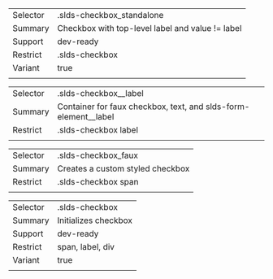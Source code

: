 
|  |  |
|-------|-------|
| Selector | .slds-checkbox_standalone |
| Summary | Checkbox with top-level label and value != label |
| Support | dev-ready |
| Restrict | .slds-checkbox |
| Variant | true |
|  |  |


|  |  |
|-------|-------|
| Selector | .slds-checkbox__label |
| Summary | Container for faux checkbox, text, and slds-form-element__label |
| Restrict | .slds-checkbox label |
|  |  |


|  |  |
|-------|-------|
| Selector | .slds-checkbox_faux |
| Summary | Creates a custom styled checkbox |
| Restrict | .slds-checkbox span |
|  |  |


|  |  |
|-------|-------|
| Selector | .slds-checkbox |
| Summary | Initializes checkbox |
| Support | dev-ready |
| Restrict | span, label, div |
| Variant | true |
|  |  |

